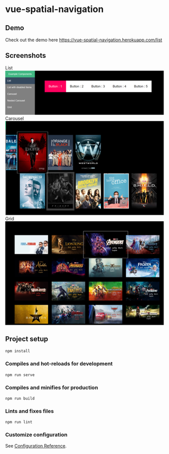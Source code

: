 # vue-spatial-navigation

## Demo
Check out the demo here
https://vue-spatial-navigation.herokuapp.com/list

## Screenshots

<div>
  List
<img src="snapshot/list.PNG" alt="list" width="800"/>
  Carousel
<img src="snapshot/carousel.PNG" alt="carousel" width="800"/>
  Grid
<img src="snapshot/grid.PNG" alt="grid" width="800"/>
</div>

## Project setup

```
npm install
```

### Compiles and hot-reloads for development

```
npm run serve
```

### Compiles and minifies for production

```
npm run build
```

### Lints and fixes files

```
npm run lint
```

### Customize configuration

See [Configuration Reference](https://cli.vuejs.org/config/).
